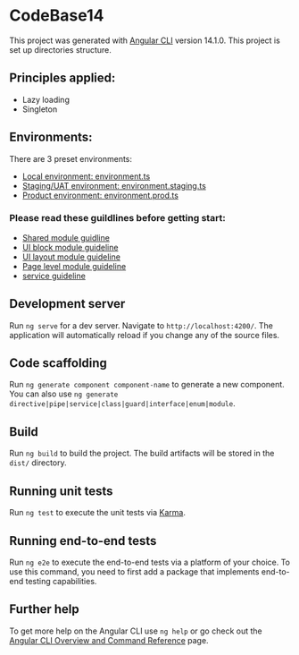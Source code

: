 # CodeBase14

This project was generated with [Angular CLI](https://github.com/angular/angular-cli) version 14.1.0. This project is set up directories structure.

## Principles applied:

- Lazy loading
- Singleton

## Environments:
There are 3 preset environments:
- [Local environment: environment.ts](src/environments/environment.ts)
- [Staging/UAT environment: environment.staging.ts](src/environments/environment.staging.ts)
- [Product environment: environment.prod.ts](src/environments/environment.prod.ts)

### Please read these guildlines before getting start:

- [Shared module guidline](src/app/shared/GUIDE.md)
- [UI block module guideline](src/app/ui/blocks/GUIDE.md)
- [UI layout module guideline](src/app/ui/layouts/GUIDE.md)
- [Page level module guideline](src/app/pages/GUIDE.md)
- [service guideline](src/app/core/services/GUIDE.md)


## Development server

Run `ng serve` for a dev server. Navigate to `http://localhost:4200/`. The application will automatically reload if you change any of the source files.

## Code scaffolding

Run `ng generate component component-name` to generate a new component. You can also use `ng generate directive|pipe|service|class|guard|interface|enum|module`.

## Build

Run `ng build` to build the project. The build artifacts will be stored in the `dist/` directory.

## Running unit tests

Run `ng test` to execute the unit tests via [Karma](https://karma-runner.github.io).

## Running end-to-end tests

Run `ng e2e` to execute the end-to-end tests via a platform of your choice. To use this command, you need to first add a package that implements end-to-end testing capabilities.

## Further help

To get more help on the Angular CLI use `ng help` or go check out the [Angular CLI Overview and Command Reference](https://angular.io/cli) page.
